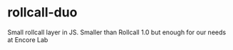 rollcall-duo
============

Small rollcall layer in JS. Smaller than Rollcall 1.0 but enough for our needs at Encore Lab
